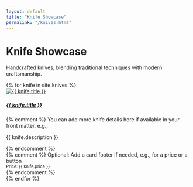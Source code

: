 ```yaml
---
layout: default
title: "Knife Showcase"
permalink: "/knives.html"
---
```


<div class="container mt-4">
  <h1 class="mb-3">Knife Showcase</h1>
  <p class="lead mb-4">Handcrafted knives, blending traditional techniques with modern craftsmanship.</p>

  <div class="row row-cols-1 row-cols-md-2 row-cols-lg-3 g-4">
    {% for knife in site.knives %}
      <div class="col">
        <div class="card h-100">
          <a href="{{ knife.url | relative_url }}">
            <img src="{{ knife.image | relative_url }}" class="card-img-top" alt="{{ knife.title }}">
          </a>
          <div class="card-body">
            <h5 class="card-title">
              <a href="{{ knife.url | relative_url }}">{{ knife.title }}</a>
            </h5>
            {% comment %}
              You can add more knife details here if available in your front matter,
              e.g., <p class="card-text">{{ knife.description }}</p>
            {% endcomment %}
          </div>
           {% comment %}
            Optional: Add a card footer if needed, e.g., for a price or a button
           <div class="card-footer">
              <small class="text-muted">Price: {{ knife.price }}</small>
           </div>
           {% endcomment %}
        </div>
      </div>
    {% endfor %}
  </div>
</div>

